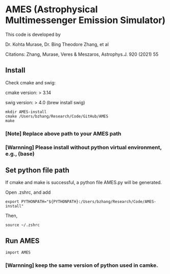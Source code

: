 # AMES (Astrophysical Multimessenger Emission Simulator)
This code is developed by

Dr. Kohta Murase, Dr. Bing Theodore Zhang, et al

Citations: Zhang, Murase, Veres & Meszaros, Astrophys.J. 920 (2021) 55

## Install
Check cmake and swig:

cmake version: > 3.14

swig version: > 4.0 (brew install swig)
```
mkdir AMES-install
cmake /Users/bzhang/Research/Code/GitHub/AMES
make
```
### [Note] Replace above path to your AMES path

### [Warnning] Please install without python virtual environment, e.g., (base)

## Set python file path
If cmake and make is successful, a python file AMES.py will be generated.

Open .zshrc, and add
```
export PYTHONPATH="${PYTHONPATH}:/Users/bzhang/Research/Code/AMES-install"
```
Then,
```
source ~/.zshrc
```

## Run AMES
```
import AMES
```
### [Warnning] keep the same version of python used in camke.

```
